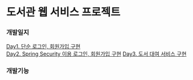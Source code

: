 # 도서관 웹 서비스 프로젝트

### 개발일지
[Day1. 단순 로그인, 회원가입 구현](https://github.com/Seoha-Yoon/library/blob/main/개발일지/도서관_day1.md)  
[Day2. Spring Security 이용 로그인, 회원가입 구현](https://github.com/Seoha-Yoon/library/blob/main/개발일지/도서관_day2.md)
[Day3. 도서 대여 서비스 구현](https://github.com/Seoha-Yoon/library/blob/main/개발일지/도서관_day3.md)


### 개발기능
